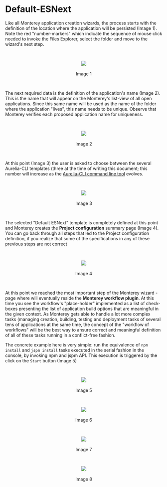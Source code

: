 # Default-ESNext

Like all Monterey application creation wizards, the process starts with the definition of the location where the application will be persisted (Image 1). Note the red "number-markers" which indicate the sequence of mouse click needed to invoke the Files Explorer, select the folder and move to the wizard's next step.

<br>
<p align=center>
  <img src="https://cloud.githubusercontent.com/assets/2712405/17971413/c562a758-6aa8-11e6-8d9a-fbe1a1d0cad8.png"></img>
 <br><br>
 Image 1
</p>

<br>

The next required data is the definition of the application's name (Image 2). This is the name that will appear on the Monterey's list-view of all open applications. Since this same name will be used as the name of the folder where the application "lives", this name needs to be unique. Observe that Monterey verifies each proposed application name for uniqueness.

<br>
<p align=center>
  <img src="https://cloud.githubusercontent.com/assets/2712405/17971502/22d9920c-6aa9-11e6-88ec-d3f2815174bc.png"></img>
 <br><br>
   Image 2
</p>

<br>

At this point (Image 3) the user is asked to choose between the several Aurelia-CLI templates (three at the time of writing this document; this number will increase as the [Aurelia-CLI command line tool](https://github.com/aurelia/cli/blob/master/README.md) evolves. 

<br>
<p align=center>
  <img src="https://cloud.githubusercontent.com/assets/2712405/17971561/53178bc2-6aa9-11e6-8f51-3f9a8a5f3189.png"></img>
 <br><br>
  Image 3
</p>

<br>

The selected "Default ESNext" template is completely defined at this point and Monterey creates the **Project configuration** summary page (Image 4). You can go back through all steps that led to the Project configuration definition, if you realize that some of the specifications in any of these previous steps are not correct

<br>
<p align=center>
  <img src="https://cloud.githubusercontent.com/assets/2712405/17971613/8bab32f4-6aa9-11e6-9eb5-c214e1d91606.png"></img>
 <br><br>
  Image 4
</p>

<br>

At this point we reached the most important step of the Monterey wizard - page where will eventually reside the **Monterey workflow plugin**. At this time you see the workflow's "place-holder" implemented as a list of check-boxes presenting the list of application build options that are meaningful in the given context. As Monterey gets able to handle a lot more complex tasks (managing creation, building, testing and deployment tasks of several tens of applications at the same time, the concept of the "workflow of workflows" will be the best way to ansure correct and meaningful definition of all of these tasks running in a conflict-free fashion.

The concrete example here is very simple: run the equivalence of `npm install` and `jspm install` tasks executed in the serial fashion in the console, by invoking npm and jspm API. This execution is triggered by the click on the `Start` button (Image 5)

<br>
<p align=center>
  <img src="https://cloud.githubusercontent.com/assets/2712405/17971660/c019c816-6aa9-11e6-820b-f9496fe7b917.png"></img>
 <br><br>
  Image 5
</p>

<br>
<p align=center>
  <img src="https://cloud.githubusercontent.com/assets/2712405/17977605/5d77cd54-6ac0-11e6-8866-7419539431df.png"></img>
 <br><br>
  Image 6
</p>

<br>
<p align=center>
  <img src="https://cloud.githubusercontent.com/assets/2712405/17981382/8225b0f6-6ad1-11e6-9c32-3404398a1d8c.png"></img>
 <br><br>
 Image 7
</p>

<br>
<p align=center>
  <img src="https://cloud.githubusercontent.com/assets/2712405/17981545/22c51646-6ad2-11e6-9c50-d0238a821daf.png"></img>
 <br><br>
 Image 8
</p>












